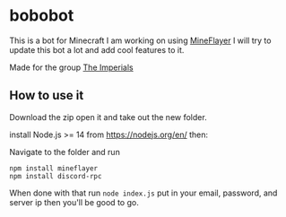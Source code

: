 # bobobot
This is a bot for Minecraft I am working on using [MineFlayer](https://github.com/PrismarineJS/mineflayer/tree/master/) I will try to update this bot a lot and add cool features to it.

Made for the group [The Imperials](https://discord.gg/tYMF7Rb5JY)

## How to use it

Download the zip open it and take out the new folder.

install Node.js >= 14 from https://nodejs.org/en/ then:

Navigate to the folder and run
```
npm install mineflayer
npm install discord-rpc
```
When done with that run ``` node index.js ``` put in your email, password, and server ip then you'll be good to go.
